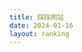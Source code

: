 ```yaml
---
title: 踩踩网站
date: 2024-01-16
layout: ranking
---
```


<!-- 这个文件用于生成 /ranking/ 路由 -->
<!-- 实际内容由 themes/ongwu/layout/ranking.ejs 模板提供 -->
